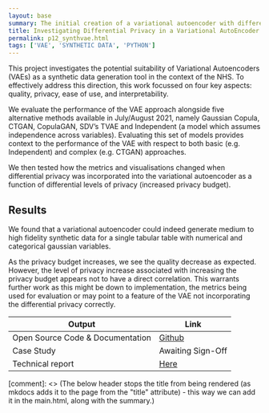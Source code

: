 ```yaml
---
layout: base
summary: The initial creation of a variational autoencoder with differential privacy for generating single table tabular gaussian data.  This work demonstrated the feasibility of this approach for healthcare and fed into further interactions of the code base.
title: Investigating Differential Privacy in a Variational AutoEncoder for Synthetic Data Generation 
permalink: p12_synthvae.html
tags: ['VAE', 'SYNTHETIC DATA', 'PYTHON']
---
```


This project investigates the potential suitability of Variational Autoencoders (VAEs) as a synthetic data generation tool in the context of the NHS. To effectively address this direction, this work focussed on four key aspects: quality, privacy, ease of use, and interpretability. 

We evaluate the performance of the VAE approach alongside five alternative methods available in July/August 2021, namely Gaussian Copula, CTGAN, CopulaGAN, SDV’s TVAE and Independent (a model which assumes independence across variables).  Evaluating this set of models provides context to the performance of the VAE with respect to both basic (e.g. Independent) and complex (e.g. CTGAN) approaches. 

We then tested how the metrics and visualisations changed when differential privacy was incorporated into the variational autoencoder as a function of differential levels of privacy (increased privacy budget).
## Results 

We found that a variational autoencoder could indeed generate medium to high fidelity synthetic data for a single tabular table with numerical and categorical gaussian variables.   

As the privacy budget increases, we see the quality decrease as expected.  However, the level of privacy increase associated with increasing the privacy budget appears not to have a direct correlation.  This warrants further work as this might be down to implementation, the metrics being used for evaluation or may point to a feature of the VAE not incorporating the differential privacy correctly. 

| Output | Link | 
| ---- | ---- |
| Open Source Code & Documentation | [Github](https://github.com/nhsx/SynthVAE) |
| Case Study | Awaiting Sign-Off |
| Technical report | [Here](https://github.com/nhsx/SynthVAE/blob/main/reports/report.pdf) |

[comment]: <> (The below header stops the title from being rendered (as mkdocs adds it to the page from the "title" attribute) - this way we can add it in the main.html, along with the summary.)
#
